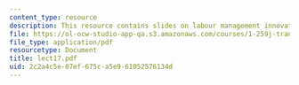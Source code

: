 ```yaml
---
content_type: resource
description: This resource contains slides on labour management innovations.
file: https://ol-ocw-studio-app-qa.s3.amazonaws.com/courses/1-259j-transit-management-fall-2006/2c2a4c5e07ef675ca5e961052576134d_lect17.pdf
file_type: application/pdf
resourcetype: Document
title: lect17.pdf
uid: 2c2a4c5e-07ef-675c-a5e9-61052576134d
---
```

